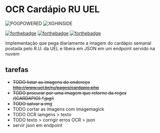 # OCR Cardápio RU UEL

![POGPOWERED](https://slack-imgs.com/?c=1&url=http%3A%2F%2Fimages.uncyc.org%2Fpt%2Fb%2Fb5%2FPogpowered2.gif)
![XGHINSIDE](https://i.imgur.com/Azurvhj.gif)
<!-- [![forthebadge](https://forthebadge.com/images/badges/60-percent-of-the-time-works-every-time.svg)](https://forthebadge.com) -->
[![forthebadge](https://forthebadge.com/images/badges/certified-snoop-lion.svg)](https://forthebadge.com)
[![forthebadge](https://forthebadge.com/images/badges/certified-elijah-wood.svg)](https://forthebadge.com)
[![forthebadge](https://forthebadge.com/images/badges/gluten-free.svg)](https://forthebadge.com)

Implementação que pega diariamente a imagem do cardápio semanal postada pelo R.U. da UEL e libera em JSON em um endpoint servido na nuvem

## tarefas
 - ~~TODO listar as imagens do endereço http://www.uel.br/ru/pages/cardapio.php~~
 - ~~TODO procurar por uma imagem que retorne da regex /(CARDAPIO).*\.jpg/i~~
 - ~~TODO salvar a img~~
 - TODO cortar as imagens com imagemagick
 - TODO OCR iamgens > texto
 - TODO texto > corrigir erros OCR > json
 - servir json em endpoint
